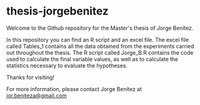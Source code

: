 # thesis-jorgebenitez

Welcome to the Github repository for the Master's thesis of Jorge Benítez.

In this repository you can find an R script and an excel file. The excel file called Tables_1 contains all the data obtained from the experiments carried out throughout the thesis.
The R script called Jorge_B.R contains the code used to calculate the final variable values, as well as to calculate the statistics necessary to evaluate the hypotheses.

Thanks for visiting!

For more information, please contact Jorge Benítez at jor.beniteza@gmail.com

